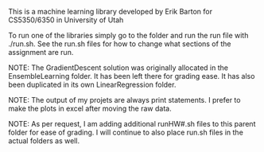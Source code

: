 This is a machine learning library developed by Erik Barton for
CS5350/6350 in University of Utah

To run one of the libraries simply go to the folder and run the run file with ./run.sh. See the run.sh files for how to change what sections of the assignment are run.

NOTE: The GradientDescent solution was originally allocated in the EnsembleLearning folder. It has been left there for grading ease. It has also been duplicated in its own LinearRegression
folder.

NOTE: The output of my projets are always print statements. I prefer to make the plots in excel after moving the raw data.

NOTE: As per request, I am adding additional runHW#.sh files to this parent folder for ease of grading. I will continue to also place 
run.sh files in the actual folders as well.